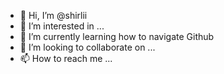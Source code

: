 - 👋 Hi, I’m @shirlii
- 👀 I’m interested in ...
- 🌱 I’m currently learning how to navigate Github
- 💞️ I’m looking to collaborate on ...
- 📫 How to reach me ...

<!---
shirlii/shirlii is a ✨ special ✨ repository because its `README.md` (this file) appears on your GitHub profile.
You can click the Preview link to take a look at your changes.
--->
